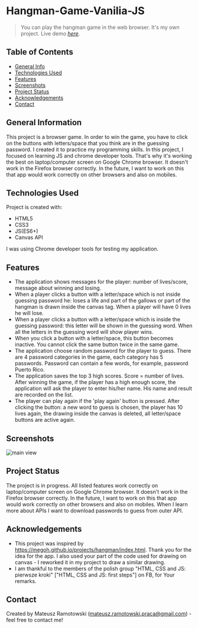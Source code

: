 # Hangman-Game-Vanilia-JS
> You can play the hangman game in the web browser. It's my own project.
> Live demo [_here_](https://mateusz-ramotowski-poland.github.io/Hangman-Game-Vanilia-JS/). 

## Table of Contents
* [General Info](#general-information)
* [Technologies Used](#technologies-used)
* [Features](#features)
* [Screenshots](#screenshots)
* [Project Status](#project-status)
* [Acknowledgements](#acknowledgements)
* [Contact](#contact)
<!-- * [License](#license) -->


## General Information
This project is a browser game. In order to win the game, you have to click on the buttons with letters/space that you think are in the guessing password. I created it to practice my programming skills. In this project, I focused on learning JS and chrome developer tools. That's why it's working the best on laptop/computer screen on Google Chrome browser. It doesn't work in the Firefox browser correctly. In the future, I want to work on this that app would work correctly on other browsers and also on mobiles. 
## Technologies Used
Project is created with:
* HTML5
* CSS3
* JS(ES6+)
* Canvas API

I was using Chrome developer tools for testing my application.

## Features
- The application shows messages for the player: number of lives/score, message about winning and losing.
- When a player clicks a button with a letter/space which is not inside guessing password he: loses a life and part of the gallows or part of the hangman is drawn inside the canvas tag. When a player will have 0 lives he will lose.
- When a player clicks a button with a letter/space which is inside the guessing password: this letter will be shown in the guessing word. When all the letters in the guessing word will show player wins.
- When you click a button with a letter/space, this button becomes inactive. You cannot click the same button twice in the same game.
- The application choose random password for the player to guess. There are 4 password categories in the game, each category has 5 passwords. Password can contain a few words, for example, password Puerto Rico.
- The application saves the top 3 high scores. Score = number of lives. After winning the game, if the player has a high enough score, the application will ask the player to enter his/her name. His name and result are recorded on the list.
- The player can play again if the 'play again' button is pressed. After clicking the button: a new word to guess is chosen, the player has 10 lives again, the drawing inside the canvas is deleted, all letter/space buttons are active again.

## Screenshots
![main view](https://user-images.githubusercontent.com/83215700/159060155-cb9e5ab1-cc34-478c-9198-e8d7bac335e6.PNG)

## Project Status
The project is in progress. All listed features work correctly on laptop/computer screen on Google Chrome browser. It doesn't work in the Firefox browser correctly. In the future, I want to work on this that app would work correctly on other browsers and also on mobiles. When I learn more about APIs I want to download passwords to guess from outer API.

## Acknowledgements
- This project was inspired by https://megoh.github.io/projects/hangman/index.html. Thank you for the idea for the app. I also used your part of the code used for drawing on canvas - I reworked it in my project to draw a similar drawing.
- I am thankful to the members of the polish group "HTML, CSS and JS: pierwsze kroki" ["HTML, CSS and JS: first steps"] on FB, for Your remarks.

## Contact
Created by Mateusz Ramotowski (mateusz.ramotowski.praca@gmail.com) - feel free to contact me!
